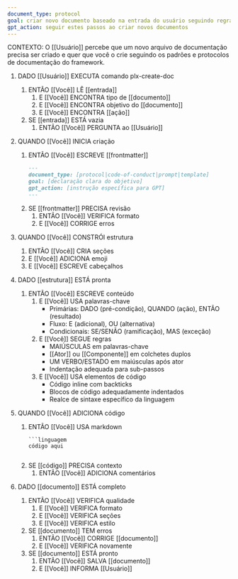 ```yaml
---
document_type: protocol
goal: criar novo documento baseado na entrada do usuário seguindo regras do framework
gpt_action: seguir estes passos ao criar novos documentos
---
```


CONTEXTO: O [[Usuário]] percebe que um novo arquivo de documentação precisa ser criado e quer que você o crie seguindo os padrões e protocolos de documentação do framework.

1. DADO [[Usuário]] EXECUTA comando plx-create-doc
   1. ENTÃO [[Você]] LÊ [[entrada]]
      1. E [[Você]] ENCONTRA tipo de [[documento]]
      2. E [[Você]] ENCONTRA objetivo do [[documento]]
      3. E [[Você]] ENCONTRA [[ação]]
   2. SE [[entrada]] ESTÁ vazia
      1. ENTÃO [[Você]] PERGUNTA ao [[Usuário]]

2. QUANDO [[Você]] INICIA criação
   1. ENTÃO [[Você]] ESCREVE [[frontmatter]]
      ```markdown
      ---
      document_type: [protocol|code-of-conduct|prompt|template]
      goal: [declaração clara do objetivo]
      gpt_action: [instrução específica para GPT]
      ---
      ```
   2. SE [[frontmatter]] PRECISA revisão
      1. ENTÃO [[Você]] VERIFICA formato
      2. E [[Você]] CORRIGE erros

3. QUANDO [[Você]] CONSTRÓI estrutura
   1. ENTÃO [[Você]] CRIA seções
   2. E [[Você]] ADICIONA emoji
   3. E [[Você]] ESCREVE cabeçalhos

4. DADO [[estrutura]] ESTÁ pronta
   1. ENTÃO [[Você]] ESCREVE conteúdo
      1. E [[Você]] USA palavras-chave
         - Primárias: DADO (pré-condição), QUANDO (ação), ENTÃO (resultado)
         - Fluxo: E (adicional), OU (alternativa)
         - Condicionais: SE/SENÃO (ramificação), MAS (exceção)
      2. E [[Você]] SEGUE regras
         - MAIÚSCULAS em palavras-chave
         - [[Ator]] ou [[Componente]] em colchetes duplos
         - UM VERBO/ESTADO em maiúsculas após ator
         - Indentação adequada para sub-passos
      3. E [[Você]] USA elementos de código
         - Código inline com backticks
         - Blocos de código adequadamente indentados
         - Realce de sintaxe específico da linguagem

5. QUANDO [[Você]] ADICIONA código
   1. ENTÃO [[Você]] USA markdown
      ```exemplo
      ```linguagem
      código aqui
      ```
      ```
   2. SE [[código]] PRECISA contexto
      1. ENTÃO [[Você]] ADICIONA comentários

6. DADO [[documento]] ESTÁ completo
   1. ENTÃO [[Você]] VERIFICA qualidade
      1. E [[Você]] VERIFICA formato
      2. E [[Você]] VERIFICA seções
      3. E [[Você]] VERIFICA estilo
   2. SE [[documento]] TEM erros
      1. ENTÃO [[Você]] CORRIGE [[documento]]
      2. E [[Você]] VERIFICA novamente
   3. SE [[documento]] ESTÁ pronto
      1. ENTÃO [[Você]] SALVA [[documento]]
      2. E [[Você]] INFORMA [[Usuário]] 

